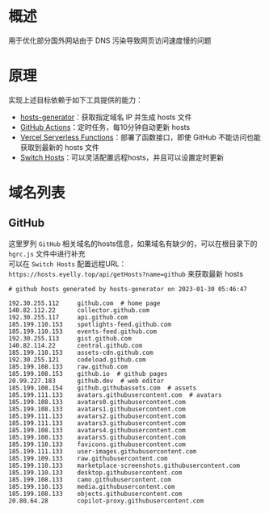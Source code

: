 
# 概述
用于优化部分国外网站由于 DNS 污染导致网页访问速度慢的问题
# 原理
实现上述目标依赖于如下工具提供的能力：
* [hosts-generator](https://github.com/eyelly-wu/hosts-generator)：获取指定域名 IP 并生成 hosts 文件
* [GitHub Actions](https://github.com/features/actions)：定时任务，每10分钟自动更新 hosts
* [Vercel Serverless Functions](https://vercel.com/docs/concepts/functions/serverless-functions)：部署了函数接口，即使 GitHub 不能访问也能获取到最新的 hosts 文件
* [Switch Hosts](https://swh.app/zh)：可以灵活配置远程hosts，并且可以设置定时更新

# 域名列表

## GitHub
这里罗列 `GitHub` 相关域名的hosts信息，如果域名有缺少的，可以在根目录下的 `hgrc.js` 文件中进行补充<br />可以在 `Switch Hosts` 配置远程URL：`https://hosts.eyelly.top/api/getHosts?name=github` 来获取最新 hosts
```text
# github hosts generated by hosts-generator on 2023-01-30 05:46:47

192.30.255.112     github.com  # home page
140.82.112.22      collector.github.com  
192.30.255.117     api.github.com  
185.199.110.153    spotlights-feed.github.com  
185.199.110.153    events-feed.github.com  
192.30.255.113     gist.github.com  
140.82.114.22      central.github.com  
185.199.110.153    assets-cdn.github.com  
192.30.255.121     codeload.github.com  
185.199.108.133    raw.github.com  
185.199.108.153    github.io  # github pages
20.99.227.183      github.dev  # web editor
185.199.108.154    github.githubassets.com  # assets
185.199.111.133    avatars.githubusercontent.com  # avatars
185.199.108.133    avatars0.githubusercontent.com  
185.199.108.133    avatars1.githubusercontent.com  
185.199.111.133    avatars2.githubusercontent.com  
185.199.111.133    avatars3.githubusercontent.com  
185.199.108.133    avatars4.githubusercontent.com  
185.199.108.133    avatars5.githubusercontent.com  
185.199.110.133    favicons.githubusercontent.com  
185.199.111.133    user-images.githubusercontent.com  
185.199.109.133    raw.githubusercontent.com  
185.199.110.133    marketplace-screenshots.githubusercontent.com  
185.199.110.133    desktop.githubusercontent.com  
185.199.108.133    camo.githubusercontent.com  
185.199.110.133    media.githubusercontent.com  
185.199.108.133    objects.githubusercontent.com  
20.80.64.28        copilot-proxy.githubusercontent.com  
```
